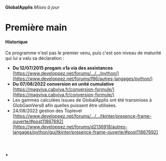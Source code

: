 **GlobalApplis** _Mises à jour_
# Première main
#### Historique
Ce programme n'est pas le premier venu, puis c'est son niveau de maturité qui lui a valu sa déclaration :
* **Du 12/07/2015 progam.v1a via des assistances**  
[https://www.developpez.net/forums/.../.../python/](https://www.developpez.net/forums/f96/autres-langages/python/)
* **Du 07/08/2022 conversion en unité cumulative**  
[https://magviva.cabviva.fr/conversion-formule/](https://magviva.cabviva.fr/conversion-formule/)
* Les gammes calculées issues de GlobalApplis ont été transmises à GlobGamVers6 afin quelles puissent être utilisées.
* 24/08/2022 gestion des Toplevel   
[https://www.developpez.net/forums/.../.../tkinter/presence-frame-ouverte/#post11867692](https://www.developpez.net/forums/d2136918/autres-langages/python/gui/tkinter/presence-frame-ouverte/#post11867692)

# .